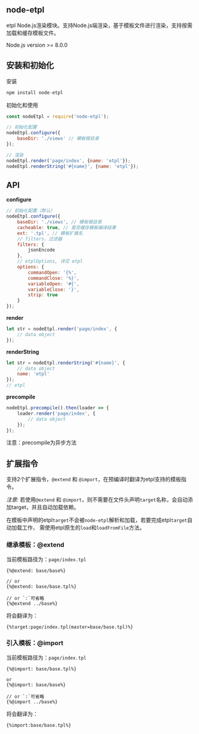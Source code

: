 node-etpl
----
etpl Node.js渲染模块。支持Node.js端渲染，基于模板文件进行渲染，支持按需加载和缓存模板文件。

Node.js version >= 8.0.0

## 安装和初始化

安装

```javascript
npm install node-etpl
```

初始化和使用

```javascript
const nodeEtpl = require('node-etpl');

// 初始化配置
nodeEtpl.configure({
    baseDir: './views' // 模板根目录
});

// 渲染
nodeEtpl.render('page/index', {name: 'etpl'});
nodeEtpl.renderString('#{name}', {name: 'etpl'});
```

## API

**configure**

```javascript
// 初始化配置（默认）
nodeEtpl.configure({
    baseDir: './views', // 模板根目录
    cacheable: true, // 是否缓存模板编译结果
    ext: '.tpl', // 模板扩展名
    // filters，过滤器
    filters: {
        jsonEncode
    },
    // etplOptions, 详见 etpl
    options: {
        commandOpen: '{%',
        commandClose: '%}',
        variableOpen: '#{',
        variableClose: '}',
        strip: true
    }
});
```

**render**

```javascript
let str = nodeEtpl.render('page/index', {
    // data object
});
```


**renderString**

```javascript
let str = nodeEtpl.renderString('#{name}', {
    // data object
    name: 'etpl'
});
// etpl
```
**precompile**

```javascript
nodeEtpl.precompile().then(loader => {
    loader.render('page/index', {
        // data object
    });
});
```
注意：precompile为异步方法

## 扩展指令
支持2个扩展指令，`@extend` 和 `@import`，在预编译时翻译为etpl支持的模板指令。

*注意:* 若使用`@extend` 和 `@import`，则不需要在文件头声明`target`名称，会自动添加target，并且自动加载依赖。

在模板中声明的etpl`target`不会被`node-etpl`解析和加载，若要完成etpl`target`自动加载工作，
需使用etpl原生的`load`和`loadFromFile`方法。

### 继承模板：@extend
当前模板路径为：`page/index.tpl`

```
{%@extend: base/base%}

// or
{%@extend: base/base.tpl%}

// or `:`可省略
{%@extend ../base%}
```

将会翻译为：
```
{%target:page/index.tpl(master=base/base.tpl)%}
```


### 引入模板：@import
当前模板路径为：`page/index.tpl`

```
{%@import: base/base.tpl%}

or
{%@import: base/base%}

// or `:`可省略
{%@import ../base%}
```
将会翻译为：

```
{%import:base/base.tpl%}
```
